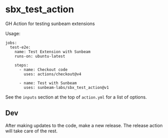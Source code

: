 # sbx_test_action
GH Action for testing sunbeam extensions

Usage:

```
jobs:  
  test-e2e:
    name: Test Extension with Sunbeam
    runs-on: ubuntu-latest

    steps:
      - name: Checkout code
        uses: actions/checkout@v4

      - name: Test with Sunbeam
        uses: sunbeam-labs/sbx_test_action@v1
```

See the `inputs` section at the top of `action.yml` for a list of options.

## Dev

After making updates to the code, make a new release. The release action will take care of the rest.
